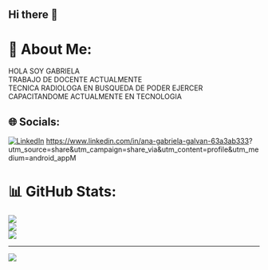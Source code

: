 ## Hi there 👋
# 💫 About Me:
HOLA SOY GABRIELA <br>TRABAJO DE DOCENTE ACTUALMENTE<br>TECNICA RADIOLOGA EN BUSQUEDA DE PODER EJERCER <br>CAPACITANDOME ACTUALMENTE EN TECNOLOGIA<br>


## 🌐 Socials:
[![LinkedIn](https://img.shields.io/badge/LinkedIn-%230077B5.svg?logo=linkedin&logoColor=white)](https://linkedin.com/in/https://www.linkedin.com/in/ana-gabriela-galvan-63a3ab333?utm_source=share&utm_campaign=share_via&utm_content=profile&utm_medium=android_app  ) https://www.linkedin.com/in/ana-gabriela-galvan-63a3ab333? utm_source=share&utm_campaign=share_via&utm_content=profile&utm_medium=android_appM
# 📊 GitHub Stats:
![](https://github-readme-stats.vercel.app/api?username=ANAGABRIELA525&theme=dark&hide_border=false&include_all_commits=false&count_private=false)<br/>
![](https://nirzak-streak-stats.vercel.app/?user=ANAGABRIELA525&theme=dark&hide_border=false)<br/>
![](https://github-readme-stats.vercel.app/api/top-langs/?username=ANAGABRIELA525&theme=dark&hide_border=false&include_all_commits=false&count_private=false&layout=compact)

---
[![](https://visitcount.itsvg.in/api?id=ANAGABRIELA525&icon=0&color=0)](https://visitcount.itsvg.in)

<!-- Proudly created with GPRM ( https://gprm.itsvg.in ) -->
<!--
**ANAGABRIELA525/ANAGABRIELA525** is a ✨ _special_ ✨ repository because its `README.md` (this file) appears on your GitHub profile.

Here are some ideas to get you started:

- 🔭 I’m currently working on ...
- 🌱 I’m currently learning ...
- 👯 I’m looking to collaborate on ...
- 🤔 I’m looking for help with ...
- 💬 Ask me about ...
- 📫 How to reach me: ...
- 😄 Pronouns: ...
- ⚡ Fun fact: ...
-->
